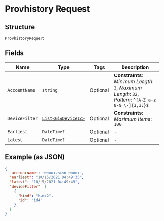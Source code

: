 
# Provhistory Request

## Structure

`ProvhistoryRequest`

## Fields

| Name | Type | Tags | Description |
|  --- | --- | --- | --- |
| `AccountName` | `string` | Optional | **Constraints**: *Minimum Length*: `3`, *Maximum Length*: `32`, *Pattern*: `^[A-Z a-z 0-9 \-]{3,32}$` |
| `DeviceFilter` | [`List<GioDeviceId>`](../../doc/models/gio-device-id.md) | Optional | **Constraints**: *Maximum Items*: `100` |
| `Earliest` | `DateTime?` | Optional | - |
| `Latest` | `DateTime?` | Optional | - |

## Example (as JSON)

```json
{
  "accountName": "0000123456-00001",
  "earliest": "10/15/2021 04:49:35",
  "latest": "10/15/2021 04:49:49",
  "deviceFilter": [
    {
      "kind": "kind2",
      "id": "id4"
    }
  ]
}
```

